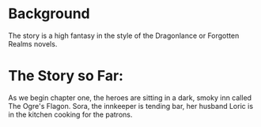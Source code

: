 # Background

The story is a high fantasy in the style of the Dragonlance or Forgotten Realms novels.

# The Story so Far:

As we begin chapter one, the heroes are sitting in a dark, smoky inn called The Ogre's Flagon. Sora, the innkeeper is tending bar, her husband Loric is in the kitchen cooking for the patrons. 

